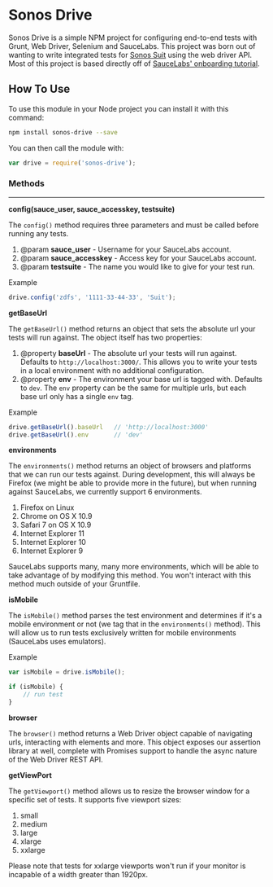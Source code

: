 # Sonos Drive

Sonos Drive is a simple NPM project for configuring end-to-end tests with Grunt, Web Driver, Selenium and SauceLabs. This project was born out of wanting to write integrated tests for [Sonos Suit](http://static.sonos.com/v1/) using the web driver API. Most of this project is based directly off of [SauceLabs' onboarding tutorial](https://saucelabs.com/docs/onboarding).

## How To Use

To use this module in your Node project you can install it with this command:

```bash
npm install sonos-drive --save
```

You can then call the module with:

```javascript
var drive = require('sonos-drive');
```

### Methods
___

**config(sauce_user, sauce_accesskey, testsuite)**

The `config()` method requires three parameters and must be called before running any tests.

1. @param **sauce_user** - Username for your SauceLabs account.
2. @param **sauce_accesskey** - Access key for your SauceLabs account.
3. @param **testsuite** - The name you would like to give for your test run.

Example

```javascript
drive.config('zdfs', '1111-33-44-33', 'Suit');
```

**getBaseUrl**

The `getBaseUrl()` method returns an object that sets the absolute url your tests will run against. The object itself has two properties:

1. @property **baseUrl** - The absolute url your tests will run against. Defaults to `http://localhost:3000/`. This allows you to write your tests in a local environment with no additional configuration.
2. @property **env** - The environment your base url is tagged with. Defaults to `dev`. The `env` property can be the same for multiple urls, but each base url only has a single `env` tag.

Example

```javascript
drive.getBaseUrl().baseUrl   // 'http://localhost:3000'
drive.getBaseUrl().env       // 'dev'
```

**environments**

The `environments()` method returns an object of browsers and platforms that we can run our tests against. During development, this will always be Firefox (we might be able to provide more in the future), but when running against SauceLabs, we currently support 6 environments.

1. Firefox on Linux
2. Chrome on OS X 10.9
3. Safari 7 on OS X 10.9
4. Internet Explorer 11
5. Internet Explorer 10
6. Internet Explorer 9

SauceLabs supports many, many more environments, which will be able to take advantage of by modifying this method. You won't interact with this method much outside of your Gruntfile.

**isMobile**

The `isMobile()` method parses the test environment and determines if it's a mobile environment or not (we tag that in the `environments()` method). This will allow us to run tests exclusively written for mobile environments (SauceLabs uses emulators).

Example

```javascript
var isMobile = drive.isMobile();

if (isMobile) {
	// run test
}
```

**browser**

The `browser()` method returns a Web Driver object capable of navigating urls, interacting with elements and more. This object exposes our assertion library at well, complete with Promises support to handle the async nature of the Web Driver REST API.

**getViewPort**

The `getViewport()` method allows us to resize the browser window for a specific set of tests. It supports five viewport sizes:

1. small
2. medium
3. large
4. xlarge
5. xxlarge

Please note that tests for xxlarge viewports won't run if your monitor is incapable of a width greater than 1920px.
